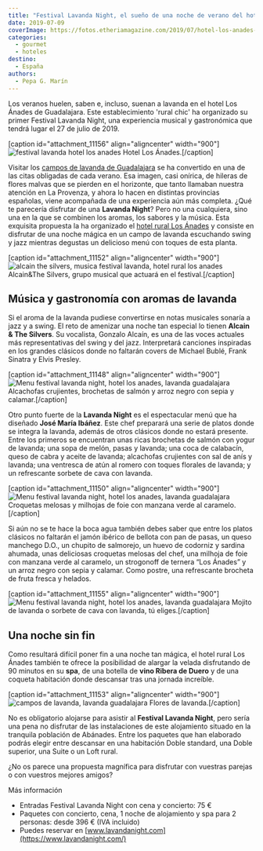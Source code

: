 ```yaml
---
title: "Festival Lavanda Night, el sueño de una noche de verano del hotel Los Ánades"
date: 2019-07-09
coverImage: https://fotos.etheriamagazine.com/2019/07/hotel-los-anades-festival-jazz-alcain-the-silvers.jpg
categories: 
  - gourmet
  - hoteles
destino: 
  - España
authors: 
  - Pepa G. Marín
---
```


Los veranos huelen, saben e, incluso, suenan a lavanda en el hotel Los Ánades de 
Guadalajara. Este establecimiento 'rural chic' ha organizado su primer Festival Lavanda 
Night, una experiencia musical y gastronómica que tendrá lugar el 27 de julio de 2019. 

\[caption id="attachment\_11156" align="aligncenter" width="900"\]![festival lavanda hotel los anades](https://fotos.etheriamagazine.com/2019/07/hotel-los-anades-noche-festival-lavanda.jpg "Hotel Los Ánades.") Hotel Los Ánades.\[/caption\]

Visitar los [campos de lavanda de Guadalajara](https://etheriamagazine.com/2019/06/10/floracion-campos-lavanda-brihuega-guadalajara-2019/) se ha convertido en una de las citas obligadas de cada verano. Esa imagen, casi onírica, de hileras de flores malvas que se pierden en el horizonte, que tanto llamaban nuestra atención en La Provenza, y ahora lo hacen en distintas provincias españolas, viene acompañada de una experiencia aún más completa. ¿Qué te parecería disfrutar de una **Lavanda Night**? Pero no una cualquiera, sino una en la que se combinen los aromas, los sabores y la música. Esta exquisita propuesta la ha organizado el [hotel rural Los Ánades](https://www.losanades.com/) y consiste en disfrutar de una noche mágica en un campo de lavanda escuchando swing y jazz mientras degustas un delicioso menú con toques de esta planta.

\[caption id="attachment\_11152" align="aligncenter" width="900"\]![alcain the silvers, musica festival lavanda, hotel rural los anades](https://fotos.etheriamagazine.com/2019/07/hotel-los-anades-festival-jazz-alcain-the-silvers.jpg "Alcain&amp;The Silvers, grupo musical que actuará en el festival.") Alcain&The Silvers, grupo musical que actuará en el festival.\[/caption\]

## Música y gastronomía con aromas de lavanda

Si el aroma de la lavanda pudiese convertirse en notas musicales sonaría a jazz y a swing. El reto de amenizar una noche tan especial lo tienen **Alcain & The Silvers**. Su vocalista, Gonzalo Alcaín, es una de las voces actuales más representativas del swing y del jazz. Interpretará canciones inspiradas en los grandes clásicos donde no faltarán covers de Michael Bublé, Frank Sinatra y Elvis Presley.

\[caption id="attachment\_11148" align="aligncenter" width="900"\]![Menu festival lavanda night, hotel los anades, lavanda guadalajara](https://fotos.etheriamagazine.com/2019/07/hotel-los-anades-alcachofas-salmon-arroz-negro.jpg "Alcachofas crujientes, brochetas de salmón y arroz negro con sepia y calamar.") Alcachofas crujientes, brochetas de salmón y arroz negro con sepia y calamar.\[/caption\]

Otro punto fuerte de la **Lavanda Night** es el espectacular menú que ha diseñado **José María Ibáñez**. Este chef preparará una serie de platos donde se integra la lavanda, además de otros clásicos donde no estará presente. Entre los primeros se encuentran unas ricas brochetas de salmón con yogur de lavanda; una sopa de melón, pasas y lavanda; una coca de calabacín, queso de cabra y aceite de lavanda; alcachofas crujientes con sal de anís y lavanda; una ventresca de atún al romero con toques florales de lavanda; y un refrescante sorbete de cava con lavanda.

\[caption id="attachment\_11150" align="aligncenter" width="900"\]![Menu festival lavanda night, hotel los anades, lavanda guadalajara](https://fotos.etheriamagazine.com/2019/07/Hotel-los-anades-festival-croquetas-milhojas.jpg "Croquetas melosas y milhojas de foie con manzana verde al caramelo.") Croquetas melosas y milhojas de foie con manzana verde al caramelo.\[/caption\]

Si aún no se te hace la boca agua también debes saber que entre los platos clásicos no faltarán el jamón ibérico de bellota con pan de pasas, un queso manchego D.O., un chupito de salmorejo, un huevo de codorniz y sardina ahumada, unas deliciosas croquetas melosas del chef, una milhoja de foie con manzana verde al caramelo, un strogonoff de ternera “Los Ánades” y un arroz negro con sepia y calamar. Como postre, una refrescante brocheta de fruta fresca y helados.

\[caption id="attachment\_11155" align="aligncenter" width="900"\]![Menu festival lavanda night, hotel los anades, lavanda guadalajara](https://fotos.etheriamagazine.com/2019/07/hotel-los-anades-mojito-sorbete-cava.jpg "Mojito de lavanda o sorbete de cava con lavanda, tú eliges.") Mojito de lavanda o sorbete de cava con lavanda, tú eliges.\[/caption\]

## Una noche sin fin

Como resultará difícil poner fin a una noche tan mágica, el hotel rural Los Ánades también te ofrece la posibilidad de alargar la velada disfrutando de 90 minutos en su **spa**, de una botella de **vino Ribera de Duero** y de una coqueta habitación donde descansar tras una jornada increíble.

\[caption id="attachment\_11153" align="aligncenter" width="900"\]![campos de lavanda, lavanda guadalajara](https://fotos.etheriamagazine.com/2019/07/hotel-los-anades-festival-lavanda-guadalajara.jpg "Flores de lavanda.") Flores de lavanda.\[/caption\]

No es obligatorio alojarse para asistir al **Festival Lavanda Night**, pero sería una pena no disfrutar de las instalaciones de este alojamiento situado en la tranquila población de Abánades. Entre los paquetes que han elaborado podrás elegir entre descansar en una habitación Doble standard, una Doble superior, una Suite o un Loft rural.

¿No os parece una propuesta magnífica para disfrutar con vuestras parejas o con vuestros mejores amigos?

Más información 

- Entradas Festival Lavanda Night con cena y concierto: 75 €
- Paquetes con concierto, cena, 1 noche de alojamiento y spa para 2 personas: desde 396 € (IVA incluido)
- Puedes reservar en [www.lavandanight.com](https://www.lavandanight.com/)
